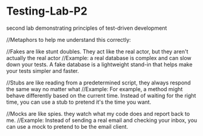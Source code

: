 # Testing-Lab-P2
second lab demonstrating principles of test-driven development

//Metaphors to help me understand this correctly:

//Fakes are like stunt doubles. They act like the real actor, but they aren't actually the real actor
//Example: a real database is complex and can slow down your tests. A fake database is a lightweight stand-in that helps make your tests simpler and faster.

//Stubs are like reading from a predetermined script, they always respond the same way no matter what
//Example: For example, a method might behave differently based on the current time. Instead of waiting for the right time, you can use a stub to pretend it's the time you want.

//Mocks are like spies. they watch what my code does and report back to me.
//Example: Instead of sending a real email and checking your inbox, you can use a mock to pretend to be the email client.
